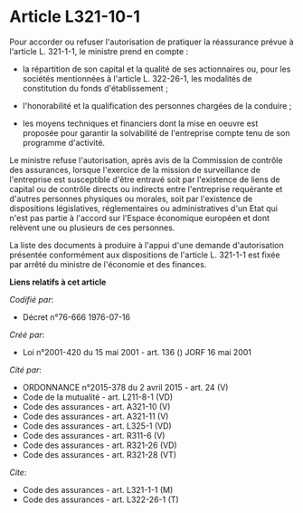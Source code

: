 # Article L321-10-1

Pour accorder ou refuser l'autorisation de pratiquer la réassurance prévue à l'article L. 321-1-1, le ministre prend en
compte :

- la répartition de son capital et la qualité de ses actionnaires ou, pour les sociétés mentionnées à l'article L. 322-26-1,
les modalités de constitution du fonds d'établissement ;

- l'honorabilité et la qualification des personnes chargées de la conduire ;

- les moyens techniques et financiers dont la mise en oeuvre est proposée pour garantir la solvabilité de l'entreprise compte
tenu de son programme d'activité.

Le ministre refuse l'autorisation, après avis de la Commission de contrôle des assurances, lorsque l'exercice de la mission
de surveillance de l'entreprise est susceptible d'être entravé soit par l'existence de liens de capital ou de contrôle
directs ou indirects entre l'entreprise requérante et d'autres personnes physiques ou morales, soit par l'existence de
dispositions législatives, réglementaires ou administratives d'un Etat qui n'est pas partie à l'accord sur l'Espace
économique européen et dont relèvent une ou plusieurs de ces personnes.

La liste des documents à produire à l'appui d'une demande d'autorisation présentée conformément aux dispositions de l'article
L. 321-1-1 est fixée par arrêté du ministre de l'économie et des finances.

**Liens relatifs à cet article**

_Codifié par_:

  - Décret n°76-666 1976-07-16

_Créé par_:

  - Loi n°2001-420 du 15 mai 2001 - art. 136 () JORF 16 mai 2001

_Cité par_:

  - ORDONNANCE n°2015-378 du 2 avril 2015 - art. 24 (V)
  - Code de la mutualité - art. L211-8-1 (VD)
  - Code des assurances - art. A321-10 (V)
  - Code des assurances - art. A321-11 (V)
  - Code des assurances - art. L325-1 (VD)
  - Code des assurances - art. R311-6 (V)
  - Code des assurances - art. R321-26 (VD)
  - Code des assurances - art. R321-28 (VT)

_Cite_:

  - Code des assurances - art. L321-1-1 (M)
  - Code des assurances - art. L322-26-1 (T)
